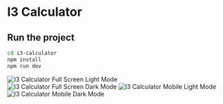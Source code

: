 # I3 Calculator

## Run the project

```bash
cd i3-calculator
npm install
npm run dev
```

![I3 Calculator Full Screen Light Mode]('./public/fslm.png')
![I3 Calculator Full Screen Dark Mode]('./public/fsdm.png')
![I3 Calculator Mobile Light Mode]('./public/mslm.png')
![I3 Calculator Mobile Dark Mode]('./public/msdm.png')
